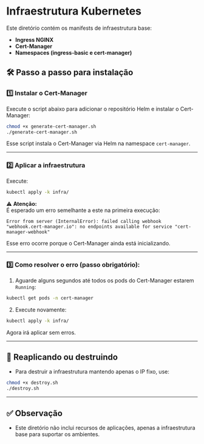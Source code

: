
# Infraestrutura Kubernetes

Este diretório contém os manifests de infraestrutura base:

- **Ingress NGINX**
- **Cert-Manager**
- **Namespaces (ingress-basic e cert-manager)**

## 🛠️ Passo a passo para instalação

### 1️⃣ Instalar o Cert-Manager

Execute o script abaixo para adicionar o repositório Helm e instalar o Cert-Manager:

```bash
chmod +x generate-cert-manager.sh
./generate-cert-manager.sh
```

Esse script instala o Cert-Manager via Helm na namespace `cert-manager`.

---

### 2️⃣ Aplicar a infraestrutura

Execute:

```bash
kubectl apply -k infra/
```

⚠️ **Atenção:**  
É esperado um erro semelhante a este na primeira execução:

```
Error from server (InternalError): failed calling webhook "webhook.cert-manager.io": no endpoints available for service "cert-manager-webhook"
```

Esse erro ocorre porque o Cert-Manager ainda está inicializando.

---

### 3️⃣ Como resolver o erro (passo obrigatório):

1. Aguarde alguns segundos até todos os pods do Cert-Manager estarem `Running`:

```bash
kubectl get pods -n cert-manager
```

2. Execute novamente:

```bash
kubectl apply -k infra/
```

Agora irá aplicar sem erros.

---

## 🔁 Reaplicando ou destruindo

- Para destruir a infraestrutura mantendo apenas o IP fixo, use:

```bash
chmod +x destroy.sh
./destroy.sh
```

---

## ✅ Observação

- Este diretório não inclui recursos de aplicações, apenas a infraestrutura base para suportar os ambientes.
